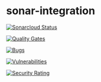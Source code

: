 # sonar-integration

[![Sonarcloud Status](https://sonarcloud.io/api/project_badges/measure?project=YonitLopatinski_sonar-integration&metric=alert_status)](https://sonarcloud.io/dashboard?id=com.lapots.breed.judge:judge-rule-engine)

[![Quality Gates](https://sonarcloud.io/api/project_badges/measure?project=com.xp.springboot.rest%3ASpringbootRestInMemoryDB&metric=alert_status)](https://sonarcloud.io/api/project_badges/measure?project=com.xp.springboot.rest%3ASpringbootRestInMemoryDB&metric=alert_status)

[![Bugs](https://sonarcloud.io/api/project_badges/measure?project=com.xp.springboot.rest%3ASpringbootRestInMemoryDB&metric=bugs)](https://sonarcloud.io/api/project_badges/measure?project=com.xp.springboot.rest%3ASpringbootRestInMemoryDB&metric=bugs)

[![Vulnerabilities](https://sonarcloud.io/api/project_badges/measure?project=com.xp.springboot.rest%3ASpringbootRestInMemoryDB&metric=vulnerabilities)](https://sonarcloud.io/api/project_badges/measure?project=com.xp.springboot.rest%3ASpringbootRestInMemoryDB&metric=vulnerabilities)

[![Security Rating](https://sonarcloud.io/api/project_badges/measure?project=com.xp.springboot.rest%3ASpringbootRestInMemoryDB&metric=security_rating)](https://sonarcloud.io/api/project_badges/measure?project=com.xp.springboot.rest%3ASpringbootRestInMemoryDB&metric=security_rating)
